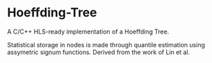 # Hoeffding-Tree

A C/C++ HLS-ready implementation of a Hoeffding Tree.

Statistical storage in nodes is made through quantile estimation using assymetric signum functions. Derived from the work of Lin et al.
